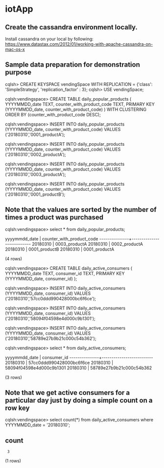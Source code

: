 # iotApp


## Create the cassandra environment locally.

Install cassandra on your local by following: https://www.datastax.com/2012/01/working-with-apache-cassandra-on-mac-os-x

## Sample data preparation for demonstration purpose

cqlsh> CREATE KEYSPACE vendingSpace WITH REPLICATION = {'class': 'SimpleStrategy', 'replication_factor' : 3};
cqlsh> USE vendingSpace;

cqlsh:vendingspace> CREATE TABLE daily_popular_products (  YYYYMMDD_date TEXT,  counter_with_product_code TEXT,  PRIMARY KEY (YYYYMMDD_date, counter_with_product_code) ) WITH CLUSTERING ORDER BY (counter_with_product_code DESC);

cqlsh:vendingspace> INSERT INTO daily_popular_products (YYYYMMDD_date, counter_with_product_code) VALUES ('20180310','0001_productA');
            
cqlsh:vendingspace> INSERT INTO daily_popular_products (YYYYMMDD_date, counter_with_product_code) VALUES ('20180310','0002_productA');

cqlsh:vendingspace> INSERT INTO daily_popular_products (YYYYMMDD_date, counter_with_product_code) VALUES ('20180310','0003_productA');

cqlsh:vendingspace> INSERT INTO daily_popular_products (YYYYMMDD_date, counter_with_product_code) VALUES ('20180310','0001_productB');


## Note that the values are sorted by the number of times a product was purchased

cqlsh:vendingspace> select * from daily_popular_products;

 yyyymmdd_date | counter_with_product_code
---------------+---------------------------
      20180310 |             0003_productA
      20180310 |             0002_productA
      20180310 |             0001_productB
      20180310 |             0001_productA

(4 rows)

cqlsh:vendingspace> CREATE TABLE daily_active_consumers (  YYYYMMDD_date TEXT, consumer_id TEXT,  PRIMARY KEY (YYYYMMDD_date, consumer_id) );

cqlsh:vendingspace> INSERT INTO daily_active_consumers (YYYYMMDD_date, consumer_id) VALUES ('20180310','57cc0ddd990428000bc6f6ce');

cqlsh:vendingspace> INSERT INTO daily_active_consumers (YYYYMMDD_date, consumer_id) VALUES ('20180310','58094f04598e4d000c9b1301');

cqlsh:vendingspace> INSERT INTO daily_active_consumers (YYYYMMDD_date, consumer_id) VALUES ('20180310','58789e27b9b21c000c54b362');

cqlsh:vendingspace> select * from daily_active_consumers;

 yyyymmdd_date | consumer_id
---------------+--------------------------
      20180310 | 57cc0ddd990428000bc6f6ce
      20180310 | 58094f04598e4d000c9b1301
      20180310 | 58789e27b9b21c000c54b362

(3 rows)


## Note that we get active consumers for a particular day just by doing a simple count on a row key 

cqlsh:vendingspace> select count(*) from daily_active_consumers where YYYYMMDD_date = '20180310';

 count
-------
     3

(1 rows)



